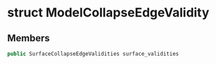 # struct ModelCollapseEdgeValidity


## Members

```cpp
public SurfaceCollapseEdgeValidities surface_validities
```



